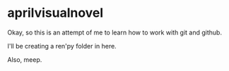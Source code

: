 aprilvisualnovel
================
Okay, so this is an attempt of me to learn how to work with git and github.

I'll be creating a ren'py folder in here.

Also, meep.
